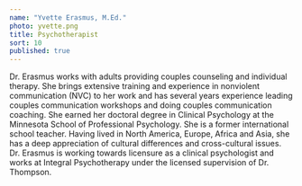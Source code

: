 ```yaml
---
name: "Yvette Erasmus, M.Ed."
photo: yvette.png
title: Psychotherapist
sort: 10
published: true
---
```


Dr. Erasmus works with adults providing couples counseling and individual therapy.  She brings extensive training and experience in nonviolent communication (NVC) to her work and has several years experience leading couples communication workshops and doing couples communication coaching.  She earned her doctoral degree in Clinical Psychology at the Minnesota School of Professional Psychology.  She is a former international school teacher.  Having lived in North America, Europe, Africa and Asia, she has a deep appreciation of cultural differences and cross-cultural issues.  Dr. Erasmus is working towards licensure as a clinical psychologist and works at Integral Psychotherapy under the licensed supervision of Dr. Thompson.